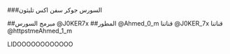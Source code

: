 ###السورس جوكر سفن اكس تليثون 

##مبرمج السورس @J0KER7x
##المطور @Ahmed_0_m
قناتنا @J0KER_7x
قناتنا @httpstmeAhmed_1_m

LIDOOOOOOOOOOOO
